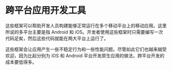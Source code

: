 # 跨平台应用开发工具

这些框架可以帮助开发人员构建能够正常运行在多个移动平台上的移动应用。这里所说的多平台主要是指 Android 和 iOS。开发者使用这些框架时只需要编写一次代码足矣，然后这些代码就能在两大平台上运行了。

这些框架会让应用产生一些不稳定行为和一些性能问题。尽管如此它们也越来越受欢迎，因为比起分别为 iOS 和 Android 平台开发原生应用的做法，跨平台开发的成本要低得多。
